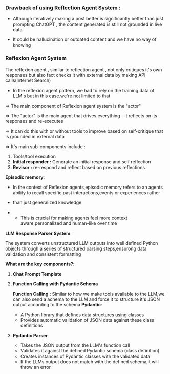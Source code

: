 

### Drawback of using Reflection Agent System :

- Although iteratively making a post better is significantly better than just prompting ChatGPT ,
  the content generated is still not grounded in live data

- It could be hallucination or outdated content and we have no way of knowing

### Reflexion Agent System

The reflexion agent , similar to reflection agent , not only critiques it's own responses but also fact checks it with external data 
by making API calls(Internet Search)

- In the reflexion agent pattern, we had to rely on the training data of LLM's but in this case.we're not limited to that

=> The main component of Reflexion agent system is the "actor"

=> The "actor" is the main agent that drives everything - it reflects on its responses and re-executes

=> It can do this with or without tools to improve based on self-critique that is grounded in external data

=> It's main sub-components include :

1. Tools/tool execution
2. **Initial responder :** Generate an initial response and self reflection
3. **Revisor :** re-respond and reflect based on previous reflections

**Episodic memory**:

- In the context of Reflexion agents,episodic memory refers to an agents ability to recall specific past interactions,events or experiences rather
- than just generalized knowledge

- - This is crucial for making agents feel more context aware,personalized and human-like over time

**LLM Response Parser System**:

The system converts unstructured LLM outputs into well defined Python objects through a series of structured parsing steps,ensurong data validation and consistent formatting

**What are the key components?**:

1. **Chat Prompt Template**
2. **Function Calling with Pydantic Schema**
   
   **Function Calling** :
     Similar to how we make tools available to the LLM,we can also send a achema to the LLM and force it to structure it's JSON output according to the schema
   **Pydantic**:
   - A Python library that defines data structures using classes
   - Provides automatic validation of JSON data against these class definitions
3. **Pydantic Parser**

   - Takes the JSON output from the LLM's function call
   - Validates it against the defined Pydantic schema (class definition)
   - Creates instances of Pydantic classes with the validated data
   - If the LLMs output does not match with the defined schema,it will throw an error
